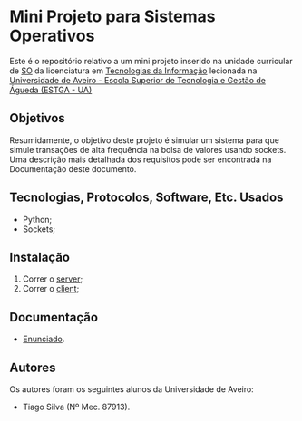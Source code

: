 # Mini Projeto para Sistemas Operativos

Este é o repositório relativo a um mini projeto inserido na unidade curricular de [SO](https://www.ua.pt/estga/uc/13452) da licenciatura em [Tecnologias da Informação](https://www.ua.pt/estga/course/63/?p=2) lecionada na [Universidade de Aveiro - Escola Superior de Tecnologia e Gestão de Águeda (ESTGA - UA)](https://www.ua.pt/estga/Default.aspx)

## Objetivos

Resumidamente, o objetivo deste projeto é simular um sistema para que simule transações de alta frequência na bolsa de valores usando sockets. Uma descrição mais detalhada dos requisitos pode ser encontrada na Documentação deste documento.

## Tecnologias, Protocolos, Software, Etc. Usados

- Python;
- Sockets;

## Instalação

1. Correr o [server](app/server.py);
1. Correr o [client](app/cliente.py);

## Documentação

- [Enunciado](Enunciado.pdf).

## Autores

Os autores foram os seguintes alunos da Universidade de Aveiro:
- Tiago Silva (Nº Mec. 87913).     